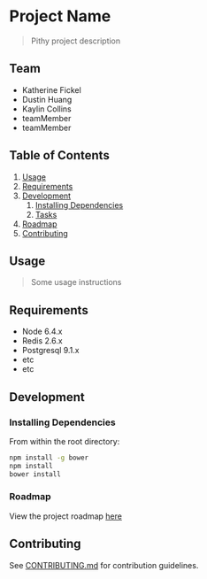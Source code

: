 # Project Name

> Pithy project description

## Team

  - Katherine Fickel
  - Dustin Huang
  - Kaylin Collins
  - teamMember
  - teamMember

## Table of Contents

1. [Usage](#Usage)
1. [Requirements](#requirements)
1. [Development](#development)
    1. [Installing Dependencies](#installing-dependencies)
    1. [Tasks](#tasks)
1. [Roadmap](#roadmap)
1. [Contributing](#contributing)

## Usage

> Some usage instructions

## Requirements

- Node 6.4.x
- Redis 2.6.x
- Postgresql 9.1.x
- etc
- etc

## Development

### Installing Dependencies

From within the root directory:

```sh
npm install -g bower
npm install
bower install
```

### Roadmap

View the project roadmap [here](https://docs.google.com/document/d/1OO5z6kTTVBHrAS6XR9YJxTN1Wtyx_mXapDGT4LDZgmw/edit)


## Contributing

See [CONTRIBUTING.md](CONTRIBUTING.md) for contribution guidelines.
